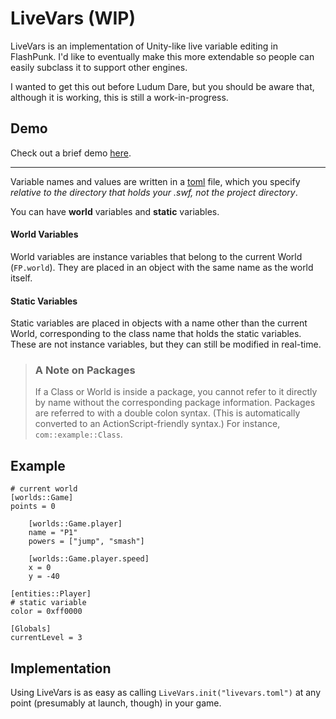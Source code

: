 # LiveVars (WIP)

LiveVars is an implementation of Unity-like live variable editing in FlashPunk. I'd like to eventually make this more extendable so people can easily subclass it to support other engines.

I wanted to get this out before Ludum Dare, but you should be aware that, although it is working, this is still a work-in-progress.

## Demo

Check out a brief demo [here](http://tasteofmoonlight.com/uploads/livevars-demo.html).

---

Variable names and values are written in a [toml][toml] file, which you specify *relative to the directory that holds your .swf, not the project directory*.

You can have **world** variables and **static** variables.

#### World Variables
World variables are instance variables that belong to the current World (`FP.world`). They are placed in an object with the same name as the world itself.

#### Static Variables
Static variables are placed in objects with a name other than the current World, corresponding to the class name that holds the static variables. These are not instance variables, but they can still be modified in real-time.

> ### A Note on Packages
> If a Class or World is inside a package, you cannot refer to it directly by name without the corresponding package information. Packages are referred to with a double colon syntax. (This is automatically converted to an ActionScript-friendly syntax.) For instance, `com::example::Class`.

## Example
	
	# current world
	[worlds::Game]
	points = 0

		[worlds::Game.player]
		name = "P1"
		powers = ["jump", "smash"]
		
		[worlds::Game.player.speed]
		x = 0
		y = -40

	[entities::Player]
	# static variable
	color = 0xff0000

	[Globals]
	currentLevel = 3

## Implementation

Using LiveVars is as easy as calling `LiveVars.init("livevars.toml")` at any point (presumably at launch, though) in your game.

[toml]: https://github.com/mojombo/toml
